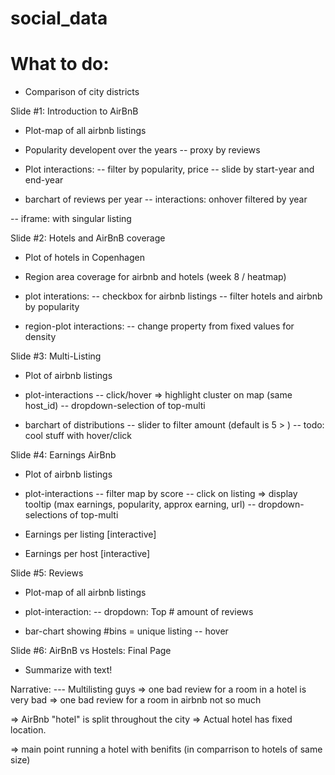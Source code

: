 # social_data

# What to do:
- Comparison of city districts

Slide #1: Introduction to AirBnB
- Plot-map of all airbnb listings
- Popularity developent over the years
-- proxy by reviews

- Plot interactions:
-- filter by popularity, price
-- slide by start-year and end-year

- barchart of reviews per year
-- interactions: onhover filtered by year

-- iframe: with singular listing


Slide #2: Hotels and AirBnB coverage
- Plot of hotels in Copenhagen

- Region area coverage for airbnb and hotels (week 8 / heatmap)

- plot interations:
-- checkbox for airbnb listings
-- filter hotels and airbnb by popularity

- region-plot interactions:
-- change property from fixed values for density
 
Slide #3: Multi-Listing
- Plot of airbnb listings

- plot-interactions
-- click/hover => highlight cluster on map (same host_id)
-- dropdown-selection of top-multi

- barchart of distributions
-- slider to filter amount (default is 5 > )
-- todo: cool stuff with hover/click

Slide #4: Earnings AirBnb
- Plot of airbnb listings

- plot-interactions
-- filter map by score
-- click on listing => display tooltip (max earnings, popularity, approx earning, url)
-- dropdown-selections of top-multi

- Earnings per listing [interactive]
- Earnings per host [interactive]

Slide #5: Reviews
- Plot-map of all airbnb listings

- plot-interaction:
-- dropdown: Top # amount of reviews

- bar-chart showing #bins = unique listing
-- hover

Slide #6: AirBnB vs Hostels: Final Page
- Summarize with text!

Narrative:
--- Multilisting guys
=> one bad review for a room in a hotel is very bad
=> one bad review for a room in airbnb not so much

=> AirBnb "hotel" is split throughout the city
=> Actual hotel has fixed location.


=> main point
running a hotel with benifits
(in comparrison to hotels of same size)
